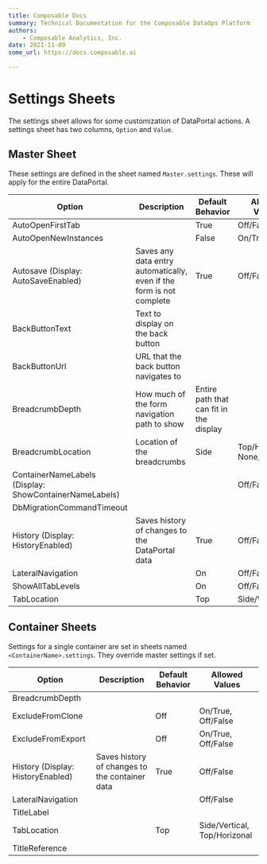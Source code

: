 ```yaml
---
title: Composable Docs
summary: Technical Documentation for the Composable DataOps Platform
authors:
    - Composable Analytics, Inc.
date: 2021-11-09
some_url: https://docs.composable.ai

---
```


# Settings Sheets

The settings sheet allows for some customization of DataPortal actions. A settings sheet has two columns, `Option` and `Value`.

## Master Sheet

These settings are defined in the sheet named `Master.settings`. These will apply for the entire DataPortal. 

| Option                                                 | Description                                                  | Default Behavior                        | Allowed Values                |
| ------------------------------------------------------ | ------------------------------------------------------------ | --------------------------------------- | ----------------------------- |
| AutoOpenFirstTab                                       |                                                              | True                                    | Off/False                     |
| AutoOpenNewInstances                                   |                                                              | False                                   | On/True                       |
| Autosave (Display: AutoSaveEnabled)                    | Saves any data entry automatically, even if the form is not complete | True                                    | Off/False                     |
| BackButtonText                                         | Text to display on the back button                           |                                         |                               |
| BackButtonUrl                                          | URL that the back button navigates to                        |                                         |                               |
| BreadcrumbDepth                                        | How much of the form navigation path to show                 | Entire path that can fit in the display |                               |
| BreadcrumbLocation                                     | Location of the breadcrumbs                                  | Side                                    | Top/Horizontal, None/Disabled |
| ContainerNameLabels (Display: ShowContainerNameLabels) |                                                              |                                         | Off/False                     |
| DbMigrationCommandTimeout                              |                                                              |                                         |                               |
| History (Display: HistoryEnabled)                      | Saves history of changes to the DataPortal data              | True                                    | Off/False                     |
| LateralNavigation                                      |                                                              | On                                      | Off/False                     |
| ShowAllTabLevels                                       |                                                              | On                                      | Off/False                     |
| TabLocation                                            |                                                              | Top                                     | Side/Vertical                 |

## Container Sheets

Settings for a single container are set in sheets named `<ContainerName>.settings`. They override master settings if set.

| Option                            | Description                                    | Default Behavior | Allowed Values               |
| --------------------------------- | ---------------------------------------------- | ---------------- | ---------------------------- |
| BreadcrumbDepth                   |                                                |                  |                              |
| ExcludeFromClone                  |                                                | Off              | On/True, Off/False           |
| ExcludeFromExport                 |                                                | Off              | On/True, Off/False           |
| History (Display: HistoryEnabled) | Saves history of changes to the container data | True             | Off/False                    |
| LateralNavigation                 |                                                |                  | Off/False                    |
| TitleLabel                        |                                                |                  |                              |
| TabLocation                       |                                                | Top              | Side/Vertical, Top/Horizonal |
| TitleReference                    |                                                |                  |                              |

